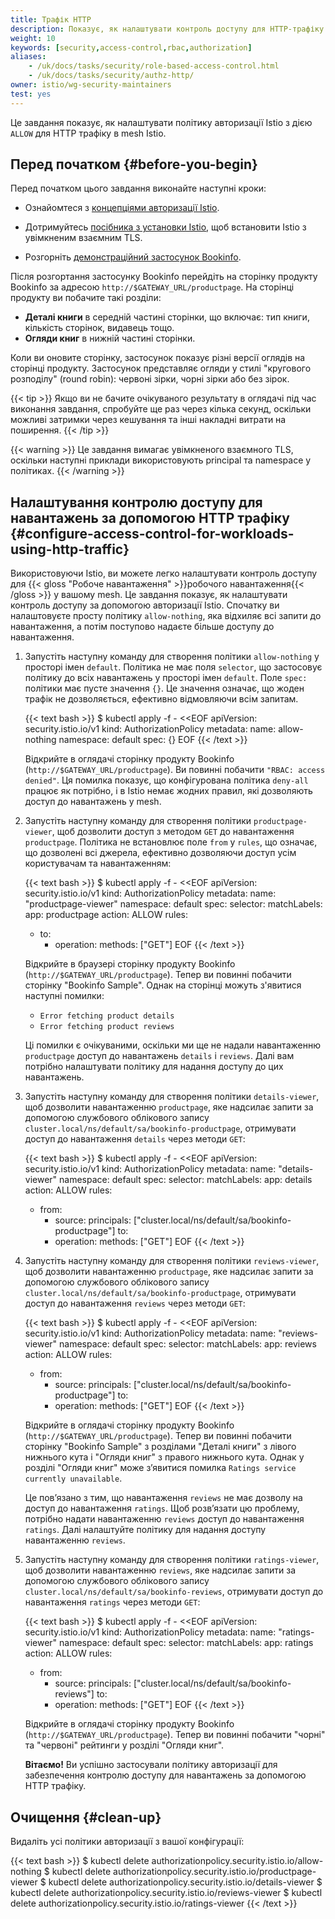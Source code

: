```yaml
---
title: Трафік HTTP
description: Показує, як налаштувати контроль доступу для HTTP-трафіку.
weight: 10
keywords: [security,access-control,rbac,authorization]
aliases:
    - /uk/docs/tasks/security/role-based-access-control.html
    - /uk/docs/tasks/security/authz-http/
owner: istio/wg-security-maintainers
test: yes
---
```


Це завдання показує, як налаштувати політику авторизації Istio з дією `ALLOW` для HTTP трафіку в mesh Istio.

## Перед початком {#before-you-begin}

Перед початком цього завдання виконайте наступні кроки:

* Ознайомтеся з [концепціями авторизації Istio](/docs/concepts/security/#authorization).

* Дотримуйтесь [посібника з установки Istio](/docs/setup/install/istioctl/), щоб встановити Istio з увімкненим взаємним TLS.

* Розгорніть [демонстраційний застосунок Bookinfo](/docs/examples/bookinfo/#deploying-the-application).

Після розгортання застосунку Bookinfo перейдіть на сторінку продукту Bookinfo за адресою `http://$GATEWAY_URL/productpage`. На сторінці продукту ви побачите такі розділи:

* **Деталі книги** в середній частині сторінки, що включає: тип книги, кількість сторінок, видавець тощо.
* **Огляди книг** в нижній частині сторінки.

Коли ви оновите сторінку, застосунок показує різні версії оглядів на сторінці продукту. Застосунок представляє огляди у стилі "кругового розподілу" (round robin): червоні зірки, чорні зірки або без зірок.

{{< tip >}}
Якщо ви не бачите очікуваного результату в оглядачі під час виконання завдання, спробуйте ще раз через кілька секунд, оскільки можливі затримки через кешування та інші накладні витрати на поширення.
{{< /tip >}}

{{< warning >}}
Це завдання вимагає увімкненого взаємного TLS, оскільки наступні приклади використовують principal та namespace у політиках.
{{< /warning >}}

## Налаштування контролю доступу для навантажень за допомогою HTTP трафіку {#configure-access-control-for-workloads-using-http-traffic}

Використовуючи Istio, ви можете легко налаштувати контроль доступу для {{< gloss "Робоче навантаження" >}}робочого навантаження{{< /gloss >}} у вашому mesh. Це завдання показує, як налаштувати контроль доступу за допомогою авторизації Istio. Спочатку ви налаштовуєте просту політику `allow-nothing`, яка відхиляє всі запити до навантаження, а потім поступово надаєте більше доступу до навантаження.

1. Запустіть наступну команду для створення політики `allow-nothing` у просторі імен `default`. Політика не має поля `selector`, що застосовує політику до всіх навантажень у просторі імен `default`. Поле `spec:` політики має пусте значення `{}`. Це значення означає, що жоден трафік не дозволяється, ефективно відмовляючи всім запитам.

    {{< text bash >}}
    $ kubectl apply -f - <<EOF
    apiVersion: security.istio.io/v1
    kind: AuthorizationPolicy
    metadata:
      name: allow-nothing
      namespace: default
    spec:
      {}
    EOF
    {{< /text >}}

    Відкрийте в оглядачі сторінку продукту Bookinfo (`http://$GATEWAY_URL/productpage`). Ви повинні побачити `"RBAC: access denied"`. Ця помилка показує, що конфігурована політика `deny-all` працює як потрібно, і в Istio немає жодних правил, які дозволяють доступ до навантажень у mesh.

1. Запустіть наступну команду для створення політики `productpage-viewer`, щоб дозволити доступ з методом `GET` до навантаження `productpage`. Політика не встановлює поле `from` у `rules`, що означає, що дозволені всі джерела, ефективно дозволяючи доступ усім користувачам та навантаженням:

    {{< text bash >}}
    $ kubectl apply -f - <<EOF
    apiVersion: security.istio.io/v1
    kind: AuthorizationPolicy
    metadata:
      name: "productpage-viewer"
      namespace: default
    spec:
      selector:
        matchLabels:
          app: productpage
      action: ALLOW
      rules:
      - to:
        - operation:
            methods: ["GET"]
    EOF
    {{< /text >}}

    Відкрийте в браузері сторінку продукту Bookinfo (`http://$GATEWAY_URL/productpage`).
    Тепер ви повинні побачити сторінку "Bookinfo Sample".
    Однак на сторінці можуть з'явитися наступні помилки:

    * `Error fetching product details`
    * `Error fetching product reviews`

    Ці помилки є очікуваними, оскільки ми ще не надали навантаженню `productpage` доступ до навантажень `details` і `reviews`. Далі вам потрібно налаштувати політику для надання доступу до цих навантажень.

1. Запустіть наступну команду для створення політики `details-viewer`, щоб дозволити навантаженню `productpage`, яке надсилає запити за допомогою службового облікового запису  `cluster.local/ns/default/sa/bookinfo-productpage`, отримувати доступ до навантаження `details` через методи `GET`:

    {{< text bash >}}
    $ kubectl apply -f - <<EOF
    apiVersion: security.istio.io/v1
    kind: AuthorizationPolicy
    metadata:
      name: "details-viewer"
      namespace: default
    spec:
      selector:
        matchLabels:
          app: details
      action: ALLOW
      rules:
      - from:
        - source:
            principals: ["cluster.local/ns/default/sa/bookinfo-productpage"]
        to:
        - operation:
            methods: ["GET"]
    EOF
    {{< /text >}}

1. Запустіть наступну команду для створення політики `reviews-viewer`, щоб дозволити навантаженню `productpage`, яке надсилає запити за допомогою службового облікового запису `cluster.local/ns/default/sa/bookinfo-productpage`, отримувати доступ до навантаження `reviews` через методи `GET`:

    {{< text bash >}}
    $ kubectl apply -f - <<EOF
    apiVersion: security.istio.io/v1
    kind: AuthorizationPolicy
    metadata:
      name: "reviews-viewer"
      namespace: default
    spec:
      selector:
        matchLabels:
          app: reviews
      action: ALLOW
      rules:
      - from:
        - source:
            principals: ["cluster.local/ns/default/sa/bookinfo-productpage"]
        to:
        - operation:
            methods: ["GET"]
    EOF
    {{< /text >}}

    Відкрийте в оглядачі сторінку продукту Bookinfo (`http://$GATEWAY_URL/productpage`). Тепер ви повинні побачити сторінку "Bookinfo Sample" з розділами "Деталі книги" з лівого нижнього кута і "Огляди книг" з правого нижнього кута. Однак у розділі "Огляди книг" може зʼявитися помилка `Ratings service currently unavailable`.

    Це повʼязано з тим, що навантаження `reviews` не має дозволу на доступ до навантаження `ratings`. Щоб розвʼязати цю проблему, потрібно надати навантаженню `reviews` доступ до навантаження `ratings`. Далі налаштуйте політику для надання доступу навантаженню `reviews`.

1. Запустіть наступну команду для створення політики `ratings-viewer`, щоб дозволити навантаженню `reviews`, яке надсилає запити за допомогою службового облікового запису `cluster.local/ns/default/sa/bookinfo-reviews`, отримувати доступ до навантаження `ratings` через методи `GET`:

    {{< text bash >}}
    $ kubectl apply -f - <<EOF
    apiVersion: security.istio.io/v1
    kind: AuthorizationPolicy
    metadata:
      name: "ratings-viewer"
      namespace: default
    spec:
      selector:
        matchLabels:
          app: ratings
      action: ALLOW
      rules:
      - from:
        - source:
            principals: ["cluster.local/ns/default/sa/bookinfo-reviews"]
        to:
        - operation:
            methods: ["GET"]
    EOF
    {{< /text >}}

    Відкрийте в оглядачі сторінку продукту Bookinfo (`http://$GATEWAY_URL/productpage`). Тепер ви повинні побачити "чорні" та "червоні" рейтинги у розділі "Огляди книг".

    **Вітаємо!** Ви успішно застосували політику авторизації для забезпечення контролю доступу для навантажень за допомогою HTTP трафіку.

## Очищення {#clean-up}

Видаліть усі політики авторизації з вашої конфігурації:

{{< text bash >}}
$ kubectl delete authorizationpolicy.security.istio.io/allow-nothing
$ kubectl delete authorizationpolicy.security.istio.io/productpage-viewer
$ kubectl delete authorizationpolicy.security.istio.io/details-viewer
$ kubectl delete authorizationpolicy.security.istio.io/reviews-viewer
$ kubectl delete authorizationpolicy.security.istio.io/ratings-viewer
{{< /text >}}
